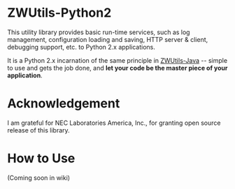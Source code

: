 # ZWUtils-Python2
This utility library provides basic run-time services, such as log management, configuration loading and saving, HTTP server & client, debugging support, etc. to Python 2.x applications.

It is a Python 2.x incarnation of the same principle in [ZWUtils-Java](https://github.com/Adam5Wu/ZWUtils-Java) -- simple to use and gets the job done, and **let your code be the master piece of your application**.

# Acknowledgement
I am grateful for NEC Laboratories America, Inc., for granting open source release of this library.

# How to Use
(Coming soon in wiki)
